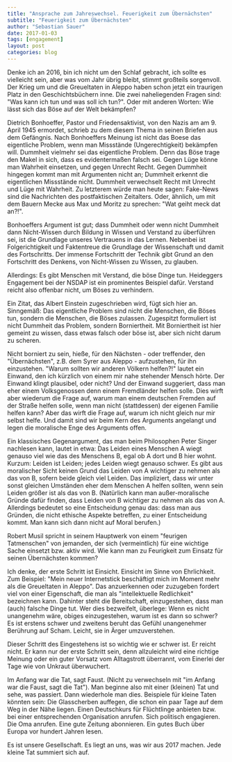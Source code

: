 ```yaml
---
title: "Ansprache zum Jahreswechsel. Feuerigkeit zum Übernächsten"
subtitle: "Feuerigkeit zum Übernächsten"
author: "Sebastian Sauer"
date: 2017-01-03
tags: [engagement]
layout: post
categories: blog
---
```


Denke ich an 2016, bin ich nicht um den Schlaf gebracht, ich sollte es vielleicht sein, aber was vom Jahr übrig bleibt, stimmt großteils sorgenvoll. Der Krieg um und die Greueltaten in Aleppo haben schon jetzt ein traurigen Platz in den Geschichtsbüchern inne. Die zwei naheliegenden Fragen sind: "Was kann ich tun und was soll ich tun?". Oder mit anderen Worten: Wie lässt sich das Böse auf der Welt bekämpfen?

Dietrich Bonhoeffer, Pastor und Friedensaktivist, von den Nazis am am 9. April 1945 ermordet, schrieb zu dem diesem Thema in seinen Briefen aus dem Gefängnis. Nach Bonhoeffers Meinung ist nicht das Boese das eigentliche Problem, wenn man Missstände (Ungerechtigkeit) bekämpfen will. Dummheit vielmehr sei das eigentliche Problem. Denn das Böse trage den Makel in sich, dass es evidentermaßen falsch sei. Gegen Lüge könne man Wahrheit einsetzen, und gegen Unrecht Recht. Gegen Dummheit hingegen kommt man mit Argumenten nicht an; Dummheit erkennt die eigentlichen Missstände nicht. Dummheit verwechselt Recht mit Unrecht und Lüge mit Wahrheit. Zu letzterem würde man heute sagen: Fake-News sind die Nachrichten des postfaktischen Zeitalters. Oder, ähnlich, um mit dem Bauern Mecke aus Max und Moritz zu sprechen: "Wat geiht meck dat an?!".

Bonhoeffers Argument ist gut; dass Dummheit oder wenn nicht Dummheit dann Nicht-Wissen durch Bildung in Wissen und Verstand zu überführen sei, ist die Grundlage unseres Vertrauens in das Lernen. Nebenbei ist Folgerichtigkeit und Faktentreue die Grundlage der Wissenschaft und damit des Fortschritts. Der immense Fortschritt der Technik gibt Grund an den Fortschritt des Denkens, von Nicht-Wissen zu Wissen, zu glauben.

Allerdings: Es gibt Menschen mit Verstand, die böse Dinge tun. Heideggers Engagement bei der NSDAP ist ein prominentes Beispiel dafür. Verstand reicht also offenbar nicht, um Böses zu verhindern.

Ein Zitat, das Albert Einstein zugeschrieben wird, fügt sich hier an. Sinngemäß: Das eigentliche Problem sind nicht die Menschen, die Böses tun, sondern die Menschen, die Böses zulassen. Zugespitzt formuliert ist nicht Dummheit das Problem, sondern Borniertheit. Mit Borniertheit ist hier gemeint zu wissen, dass  etwas falsch oder böse ist, aber sich nicht darum zu scheren.

Nicht borniert zu sein, hieße, für den Nächsten - oder treffender, den "Übernächsten", z.B. dem Syrer aus Aleppo - aufzustehen, für ihn einzustehen. "Warum sollten wir anderen Völkern helfen?!" lautet ein Einwand, den ich kürzlich von einem mir nahe stehender Mensch hörte. Der Einwand klingt plausibel, oder nicht? Und der Einwand suggeriert, dass man eher einem Volksgenossen denn einem Fremdländer helfen solle. Dies wirft aber wiederum die Frage auf, warum man einem deutschen Fremden auf der Straße helfen solle, wenn man nicht (stattdessen) der eigenen Familie helfen kann? Aber das wirft die Frage auf, warum ich nicht gleich nur mir selbst helfe. Und damit sind wir beim Kern des Arguments angelangt und legen die moralische Enge des Arguments offen.

Ein klassisches Gegenargument, das man beim Philosophen Peter Singer nachlesen kann, lautet in etwa: Das Leiden eines Menschen A wiegt genauso viel wie das des Menschens B, egal ob A dort und B hier wohnt. Kurzum: Leiden ist Leiden; jedes Leiden wiegt genauso schwer. Es gibt aus moralischer Sicht keinen Grund das Leiden von A wichtiger zu nehmen als das von B, sofern beide gleich viel Leiden. Das impliziert, dass wir unter sonst gleichen Umständen eher dem Menschen A helfen sollten, wenn sein Leiden größer ist als das von B. (Natürlich kann man außer-moralische Gründe dafür finden, dass Leiden von B wichtiger zu nehmen als das von A. Allerdings bedeutet so eine Entscheidung genau das: dass man aus Gründen, die nicht ethische Aspekte betreffen, zu einer Entscheidung kommt. Man kann sich dann nicht auf Moral berufen.)

Robert Musil spricht in seinem Hauptwerk von einem "feurigen Tatmenschen" von jemanden, der sich (vermeintlich) für eine wichtige Sache einsetzt bzw. aktiv wird. Wie kann man zu Feurigkeit zum Einsatz für seinen Übernächsten kommen?

Ich denke, der erste Schritt ist Einsicht. Einsicht im Sinne von Ehrlichkeit. Zum Beispiel: "Mein neuer Internetstick beschäftigt mich im Moment mehr als die Greueltaten in Aleppo". Das anzuerkennen oder zuzugeben fordert viel von einer Eigenschaft, die man als "intellektuelle Redlichkeit" bezeichnen kann. Dahinter steht die Bereitschaft, einzugestehen, dass man (auch) falsche Dinge tut. Wer dies bezweifelt, überlege: Wenn es nicht unangenehm wäre, obiges einzugestehen, warum ist es dann so schwer? Es ist erstens schwer und zweitens beruht das Gefühl unangenehmer Berührung auf Scham. Leicht, sie in Ärger umzuverstehen.

Dieser Schritt des Eingestehens ist so wichtig wie er schwer ist. Er reicht nicht. Er kann nur der erste Schritt sein, denn allzuleicht wird eine richtige Meinung oder ein guter Vorsatz vom Alltagstrott überrannt, vom Einerlei der Tage wie von Unkraut überwuchert.

Im Anfang war die Tat, sagt Faust. (Nicht zu verwechseln mit "im Anfang war die Faust, sagt die Tat"). Man beginne also mit einer (kleinen) Tat und sehe, was passiert. Dann wiederhole man dies. Beispiele für kleine Taten könnten sein: Die Glasscherben auffegen, die schon ein paar Tage auf dem Weg in der Nähe liegen. Einen Deutschkurs für Flüchtlinge anbieten bzw. bei einer entsprechenden Organisation anrufen. Sich politisch engagieren. Die Oma anrufen. Eine gute Zeitung abonnieren. Ein gutes Buch über Europa vor hundert Jahren lesen.


Es ist unsere Gesellschaft. Es liegt an uns, was wir aus 2017 machen. Jede kleine Tat summiert sich auf.
